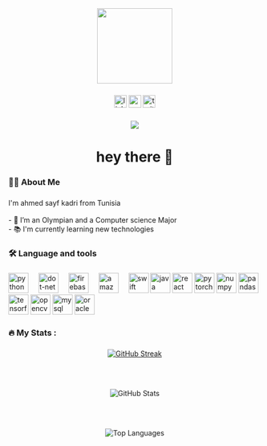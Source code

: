 <div align="center">
  <img height="150" src="https://media.giphy.com/media/M9gbBd9nbDrOTu1Mqx/giphy.gif"  />
</div>

###

<div align="center">
  <img src="https://img.shields.io/static/v1?message=LinkedIn&logo=linkedin&label=&color=0077B5&logoColor=white&labelColor=&style=for-the-badge" height="25" alt="linkedin logo"  />
  <img src="https://img.shields.io/static/v1?message=Youtube&logo=youtube&label=&color=FF0000&logoColor=white&labelColor=&style=for-the-badge" height="25" alt="youtube logo"  />
  <img src="https://img.shields.io/static/v1?message=Twitter&logo=twitter&label=&color=1DA1F2&logoColor=white&labelColor=&style=for-the-badge" height="25" alt="twitter logo"  />
</div>

###

<div align="center">
  <img src="https://visitor-badge.laobi.icu/badge?page_id=maurodesouza.maurodesouza&"  />
</div>

###

<h1 align="center">hey there 👋</h1>

###

<h3 align="left">👩‍💻  About Me</h3>

###

<p align="left">I'm ahmed sayf kadri from Tunisia <br><br>- 🔭 I’m an Olympian and a Computer science Major <br>- 📚 I'm currently learning new technologies </p>

###

<h3 align="left">🛠 Language and tools</h3>

###

<div align="left">

<img src="https://cdn.jsdelivr.net/gh/devicons/devicon/icons/python/python-original.svg" height="40" alt="python logo" />
  <img width="12" />
  <img src="https://cdn.jsdelivr.net/gh/devicons/devicon/icons/dot-net/dot-net-plain-wordmark.svg" height="40" alt="dot-net logo"  />
  <img width="12" />
  <img src="https://cdn.jsdelivr.net/gh/devicons/devicon/icons/firebase/firebase-plain-wordmark.svg" height="40" alt="firebase logo"  />
  <img width="12" />
  <img src="https://cdn.jsdelivr.net/gh/devicons/devicon/icons/amazonwebservices/amazonwebservices-line-wordmark.svg" height="40" alt="amazonwebservices logo"  />
  <img width="12" />
  <!-- Programming Languages -->
<img src="https://cdn.jsdelivr.net/gh/devicons/devicon/icons/swift/swift-original.svg" height="40" alt="swift logo" />
<img src="https://cdn.jsdelivr.net/gh/devicons/devicon/icons/java/java-original.svg" height="40" alt="java logo" />

<!-- Frontend Framework -->
<img src="https://cdn.jsdelivr.net/gh/devicons/devicon/icons/react/react-original.svg" height="40" alt="react logo" />

<!-- Machine Learning / AI -->
<img src="https://cdn.jsdelivr.net/gh/devicons/devicon/icons/pytorch/pytorch-original.svg" height="40" alt="pytorch logo" />
<img src="https://cdn.jsdelivr.net/gh/devicons/devicon/icons/numpy/numpy-original.svg" height="40" alt="numpy logo" />
<img src="https://cdn.jsdelivr.net/gh/devicons/devicon/icons/pandas/pandas-original.svg" height="40" alt="pandas logo" />
<img src="https://cdn.jsdelivr.net/gh/devicons/devicon/icons/tensorflow/tensorflow-original.svg" height="40" alt="tensorflow logo" />
<img src="https://cdn.jsdelivr.net/gh/devicons/devicon/icons/opencv/opencv-original.svg" height="40" alt="opencv logo" />

<!-- Databases -->
<img src="https://cdn.jsdelivr.net/gh/devicons/devicon/icons/mysql/mysql-original.svg" height="40" alt="mysql logo" />
<img src="https://cdn.jsdelivr.net/gh/devicons/devicon/icons/oracle/oracle-original.svg" height="40" alt="oracle logo" />


</div>

###

<h3 align="left">🔥   My Stats :</h3>

###

<div align="center">

  <a href="https://git.io/streak-stats">
    <img src="https://streak-stats.demolab.com?user=ahmedsaiefkadri&theme=tokyonight&hide_border=false&border_radius=10" alt="GitHub Streak" />
  </a>

  <br /><br />

  <img src="https://github-readme-stats.vercel.app/api?username=anuraghazra&show_icons=true&theme=tokyonight&count_private=true" alt="GitHub Stats" />

  <br /><br />

  <img src="https://github-readme-stats.vercel.app/api/top-langs/?username=anuraghazra&layout=compact&theme=tokyonight" alt="Top Languages" />

</div>

